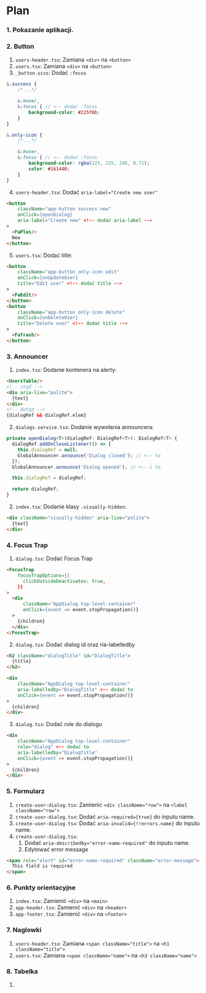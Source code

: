# Plan

### 1. Pokazanie aplikacji.
### 2. Button
1. `users-header.tsx`: Zamiana `<div>` na `<button>`
2. `users.tsx`: Zamiana `<div>` na `<button>`
3. `_button.scss`: Dodać `:focus`
```scss
&.success {
    /*...*/

    &:hover,
    &:focus { // <-- dodać :focus
        background-color: #225f6b;
    }
}  

&.only-icon {
    /*...*/

    &:hover,
    &:focus { // <-- dodać :focus
        background-color: rgba(223, 225, 246, 0.71);
        color: #161440;
    }
}
```
    
4. `users-header.tsx`: Dodać `aria-label="Create new user"`
```html
<button
    className="app-button success new"
    onClick={openDialog}
    aria-label="Create new" <!-- dodać aria-label -->
>
  <FaPlus/>
  New
</button>
```
5. `users.tsx`: Dodać title:
```html
<button
    className="app-button only-icon edit"
    onClick={onUpdateUser}
    title="Edit user" <!-- dodać title -->
>
  <FaEdit/>
</button>
<button
    className="app-button only-icon delete"
    onClick={onDeleteUser}
    title="Delete user" <!-- dodać title -->
>
  <FaTrash/>
</button>
```

### 3. Announcer

1. `index.tsx`: Dodanie kontenera na alerty:
```html
<UsersTable/>
<!-- stąd -->
<div aria-live="polite">
  {text}
</div>
<!-- dotąd -->
{dialogRef && dialogRef.elem}
```

2. `dialogs.service.tsx`: Dodanie wywołania announcera:
```typescript
private openDialog<T>(dialogRef: DialogRef<T>): DialogRef<T> {
  dialogRef.addOnCloseListener(() => {
    this.dialogRef = null;
    GlobalAnnouncer.announce('Dialog closed'); // <-- to
  });
  GlobalAnnouncer.announce('Dialog opened'); // <-- i to

  this.dialogRef = dialogRef;

  return dialogRef;
}
```

2. `index.tsx`: Dodanie klasy `.visually-hidden`:
```html
<div className="visually-hidden" aria-live="polite">
  {text}
</div>
```

### 4. Focus Trap

1. `dialog.tsx`: Dodać Focus Trap
```html
<FocusTrap
    focusTrapOptions={{
      clickOutsideDeactivates: true,
    }}
>
  <div
      className="AppDialog top-level-container"
      onClick={event => event.stopPropagation()}
  >
    {children}
  </div>
</FocusTrap>
```

2. `dialog.tsx`: Dodać dialog id oraz ria-labelledby

```html
<h2 className="dialogTitle" id="DialogTitle">
  {title}
</h2>
```

```html
<div
    className="AppDialog top-level-container"
    aria-labelledby="DialogTitle" <-- dodać to
    onClick={event => event.stopPropagation()}
>
  {children}
</div>
```

3. `dialog.tsx`: Dodać role do dialogu
```html
<div
    className="AppDialog top-level-container"
    role="dialog" <-- dodać to
    aria-labelledby="DialogTitle" 
    onClick={event => event.stopPropagation()}
>
  {children}
</div>
```

### 5. Formularz

1. `create-user-dialog.tsx`: Zamienic `<div className="row">` na `<label className="row">`
2. `create-user-dialog.tsx`: Dodać `aria-required={true}` do inputu name.
3. `create-user-dialog.tsx`: Dodać `aria-invalid={!!errors.name}` do inputu name.
4. `create-user-dialog.tsx`: 
    1. Dodać `aria-describedby="error-name-required"` do inputu name.
    2. Edytować error message
```html
<span role="alert" id="error-name-required" className="error-message">
  This field is required
</span>
```    

### 6. Punkty orientacyjne

1. `index.tsx`: Zamienić `<div>` na `<main>`
2. `app-header.tsx`: Zamienić `<div>` na `<header>`
3. `app-footer.tsx`: Zamienić `<div>` na `<footer>`

### 7. Naglowki

1. `users-header.tsx`: Zamiana `<span className="title">` na `<h1 className="title">`
2. `users.tsx`: Zamiana `<span className="name">` na `<h3 className="name">`


### 8. Tabelka

1.
